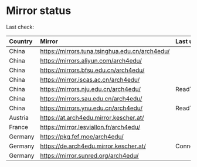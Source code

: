 <script src="./time.js"></script>
# Mirror status
Last check: <script type="text/javascript">localize(1681114950.6507237);</script>

|Country|Mirror|Last update|
|:------|:-----|:----------|
|China|https://mirrors.tuna.tsinghua.edu.cn/arch4edu/|<script type="text/javascript">localize(1681064937);</script>|
|China|https://mirrors.aliyun.com/arch4edu/|<script type="text/javascript">localize(1681021721);</script>|
|China|https://mirrors.bfsu.edu.cn/arch4edu/|<script type="text/javascript">localize(1681064937);</script>|
|China|https://mirror.iscas.ac.cn/arch4edu/|<script type="text/javascript">localize(1681064937);</script>|
|China|https://mirrors.nju.edu.cn/arch4edu/|ReadTimeout|
|China|https://mirrors.sau.edu.cn/arch4edu/|<script type="text/javascript">localize(1673850842);</script>|
|China|https://mirrors.ynu.edu.cn/arch4edu/|ReadTimeout|
|Austria|https://at.arch4edu.mirror.kescher.at/|<script type="text/javascript">localize(1681064937);</script>|
|France|https://mirror.lesviallon.fr/arch4edu/|<script type="text/javascript">localize(1681064937);</script>|
|Germany|https://pkg.fef.moe/arch4edu/|<script type="text/javascript">localize(1681064937);</script>|
|Germany|https://de.arch4edu.mirror.kescher.at/|ConnectionError|
|Germany|https://mirror.sunred.org/arch4edu/|<script type="text/javascript">localize(1681064937);</script>|

<script src="./tablefilter/tablefilter.js"></script>
<script src="./table.js"></script>